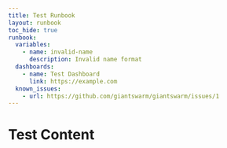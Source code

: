 ```yaml
---
title: Test Runbook
layout: runbook
toc_hide: true
runbook:
  variables:
    - name: invalid-name
      description: Invalid name format
  dashboards:
    - name: Test Dashboard
      link: https://example.com
  known_issues:
    - url: https://github.com/giantswarm/giantswarm/issues/1
---
```


# Test Content
